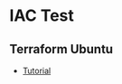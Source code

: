 # IAC Test

## Terraform Ubuntu
- [Tutorial](https://developer.hashicorp.com/terraform/tutorials/aws-get-started/install-cli)
